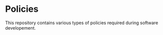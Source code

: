# Policies

This repository contains various types of policies required during software developement.
